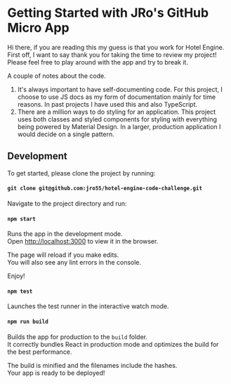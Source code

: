 # Getting Started with JRo's GitHub Micro App

Hi there, if you are reading this my guess is that you work for Hotel Engine. First off, I want to say thank you for taking the time to review my project! Please feel free to play around with the app and try to break it.

A couple of notes about the code.
1. It's always important to have self-documenting code. For this project, I choose to use JS docs as my form of documentation mainly for time reasons. In past projects I have used this and also TypeScript.
2. There are a million ways to do styling for an application. This project uses both classes and styled components for styling with everything being powered by Material Design. In a larger, production application I would decide on a single pattern. 

## Development

To get started, please clone the project by running:

#### `git clone git@github.com:jro55/hotel-engine-code-challenge.git`

Navigate to the project directory and run:

#### `npm start`

Runs the app in the development mode.\
Open [http://localhost:3000](http://localhost:3000) to view it in the browser.

The page will reload if you make edits.\
You will also see any lint errors in the console.

Enjoy!

#### `npm test`

Launches the test runner in the interactive watch mode.

#### `npm run build`

Builds the app for production to the `build` folder.\
It correctly bundles React in production mode and optimizes the build for the best performance.

The build is minified and the filenames include the hashes.\
Your app is ready to be deployed!
